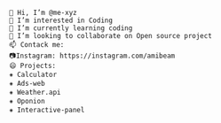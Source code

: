 
    👋 Hi, I’m @me-xyz
    👀 I’m interested in Coding
    🌱 I’m currently learning coding
    💞️ I’m looking to collaborate on Open source project
    📫 Contack me:
    📷Instagram: https://instagram.com/amibeam
    😄 Projects:
    ⁕ Calculator
    ⁕ Ads-web
    ⁕ Weather.api
    ⁕ Oponion
    ⁕ Interactive-panel

